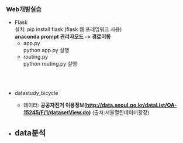 ### Web개발실습  
   - Flask  
   설치: pip install flask (flask 웹 프레임워크 사용)  
   __anaconda prompt 관리자모드 -> 경로이동__
      - app.py  
         python app.py 실행  
      - routing.py  
         python routing.py 실행  
   <br>
   <br>
   
   - datastudy_bicycle
      - 데이터: __공공자전거 이용정보(http://data.seoul.go.kr/dataList/OA-15245/F/1/datasetView.do)__ (출처:서울열린데이터광장)  
      
   - data분석  
      - 
   
  
   
   
   
   
   
  
   
  
      
  
  
